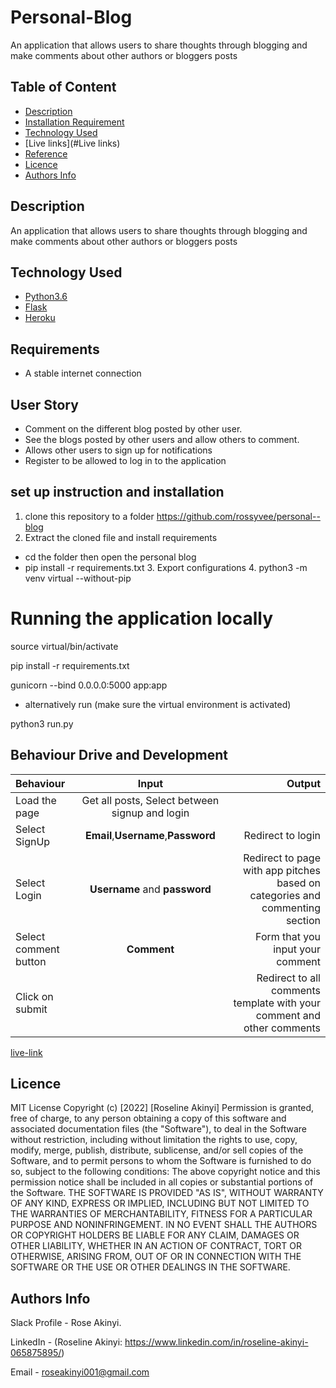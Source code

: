 # Personal-Blog
An application that allows users to share thoughts through blogging and make comments about other authors or bloggers posts

## Table of Content
+ [Description](#description)
+ [Installation Requirement]( Requisites)
+ [Technology Used](technology-used)
+ [Live links](#Live links)
+ [Reference](#reference)
+ [Licence](#licence)
+ [Authors Info](#aut)

## Description
An application that allows users to share thoughts through blogging and make comments about other authors or bloggers posts

## Technology Used
* [Python3.6](https://www.python.org/)
* [Flask](http://flask.pocoo.org/)
* [Heroku](https://heroku.com)
## Requirements
* A stable internet connection
## User Story
* Comment on the different blog posted by other user.
* See the blogs posted by other users and allow others to comment.
* Allows other users to sign up for notifications
* Register to be allowed to log in to the application
## set up instruction and installation
 1. clone this repository to a folder https://github.com/rossyvee/personal--blog
 2. Extract the cloned file and install requirements
* cd the folder then open the personal blog
* pip install -r requirements.txt
  3. Export configurations
  4. python3 -m venv virtual --without-pip
# Running the application locally

source virtual/bin/activate

pip install -r requirements.txt

gunicorn --bind 0.0.0.0:5000 app:app

- alternatively run (make sure the virtual environment is activated)

python3 run.py 

## Behaviour Drive and Development
| Behaviour | Input | Output |
| :---------------- | :---------------: | ------------------: |
| Load the page  | Get all posts, Select between signup and login|
| Select SignUp| **Email**,**Username**,**Password** | Redirect to login|
| Select Login | **Username** and **password** | Redirect to page with app pitches based on categories and commenting section|
| Select comment button | **Comment** | Form that you input your comment|
| Click on submit |  | Redirect to all comments template with your comment and other comments|


[live-link](https://github.com/rossyvee/Pitch)

  ## Licence
MIT License
Copyright (c) [2022] [Roseline Akinyi]
Permission is  granted, free of charge, to any person obtaining a copy
of this software and associated documentation files (the "Software"), to deal
in the Software without restriction, including without limitation the rights
to use, copy, modify, merge, publish, distribute, sublicense, and/or sell
copies of the Software, and to permit persons to whom the Software is
furnished to do so, subject to the following conditions:
The above copyright notice and this permission notice shall be included in all
copies or substantial portions of the Software.
THE SOFTWARE IS PROVIDED "AS IS", WITHOUT WARRANTY OF ANY KIND, EXPRESS OR
IMPLIED, INCLUDING BUT NOT LIMITED TO THE WARRANTIES OF MERCHANTABILITY,
FITNESS FOR A PARTICULAR PURPOSE AND NONINFRINGEMENT. IN NO EVENT SHALL THE
AUTHORS OR COPYRIGHT HOLDERS BE LIABLE FOR ANY CLAIM, DAMAGES OR OTHER
LIABILITY, WHETHER IN AN ACTION OF CONTRACT, TORT OR OTHERWISE, ARISING FROM,
OUT OF OR IN CONNECTION WITH THE SOFTWARE OR THE USE OR OTHER DEALINGS IN THE
SOFTWARE.
## Authors Info
Slack Profile - Rose Akinyi.

LinkedIn - (Roseline Akinyi: https://www.linkedin.com/in/roseline-akinyi-065875895/)

Email - roseakinyi001@gmail.com




